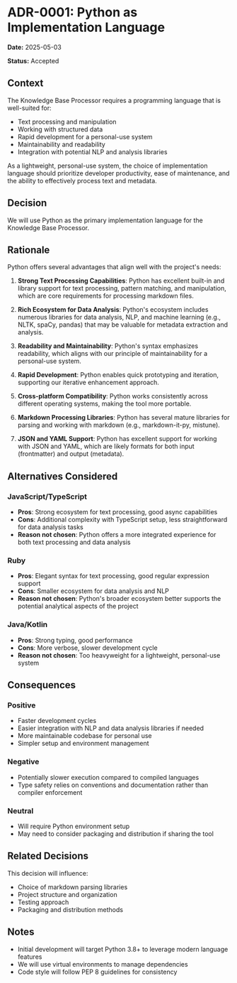 # ADR-0001: Python as Implementation Language

**Date:** 2025-05-03

**Status:** Accepted

## Context

The Knowledge Base Processor requires a programming language that is well-suited for:
- Text processing and manipulation
- Working with structured data
- Rapid development for a personal-use system
- Maintainability and readability
- Integration with potential NLP and analysis libraries

As a lightweight, personal-use system, the choice of implementation language should prioritize developer productivity, ease of maintenance, and the ability to effectively process text and metadata.

## Decision

We will use Python as the primary implementation language for the Knowledge Base Processor.

## Rationale

Python offers several advantages that align well with the project's needs:

1. **Strong Text Processing Capabilities**: Python has excellent built-in and library support for text processing, pattern matching, and manipulation, which are core requirements for processing markdown files.

2. **Rich Ecosystem for Data Analysis**: Python's ecosystem includes numerous libraries for data analysis, NLP, and machine learning (e.g., NLTK, spaCy, pandas) that may be valuable for metadata extraction and analysis.

3. **Readability and Maintainability**: Python's syntax emphasizes readability, which aligns with our principle of maintainability for a personal-use system.

4. **Rapid Development**: Python enables quick prototyping and iteration, supporting our iterative enhancement approach.

5. **Cross-platform Compatibility**: Python works consistently across different operating systems, making the tool more portable.

6. **Markdown Processing Libraries**: Python has several mature libraries for parsing and working with markdown (e.g., markdown-it-py, mistune).

7. **JSON and YAML Support**: Python has excellent support for working with JSON and YAML, which are likely formats for both input (frontmatter) and output (metadata).

## Alternatives Considered

### JavaScript/TypeScript
- **Pros**: Strong ecosystem for text processing, good async capabilities
- **Cons**: Additional complexity with TypeScript setup, less straightforward for data analysis tasks
- **Reason not chosen**: Python offers a more integrated experience for both text processing and data analysis

### Ruby
- **Pros**: Elegant syntax for text processing, good regular expression support
- **Cons**: Smaller ecosystem for data analysis and NLP
- **Reason not chosen**: Python's broader ecosystem better supports the potential analytical aspects of the project

### Java/Kotlin
- **Pros**: Strong typing, good performance
- **Cons**: More verbose, slower development cycle
- **Reason not chosen**: Too heavyweight for a lightweight, personal-use system

## Consequences

### Positive
- Faster development cycles
- Easier integration with NLP and data analysis libraries if needed
- More maintainable codebase for personal use
- Simpler setup and environment management

### Negative
- Potentially slower execution compared to compiled languages
- Type safety relies on conventions and documentation rather than compiler enforcement

### Neutral
- Will require Python environment setup
- May need to consider packaging and distribution if sharing the tool

## Related Decisions

This decision will influence:
- Choice of markdown parsing libraries
- Project structure and organization
- Testing approach
- Packaging and distribution methods

## Notes

- Initial development will target Python 3.8+ to leverage modern language features
- We will use virtual environments to manage dependencies
- Code style will follow PEP 8 guidelines for consistency
